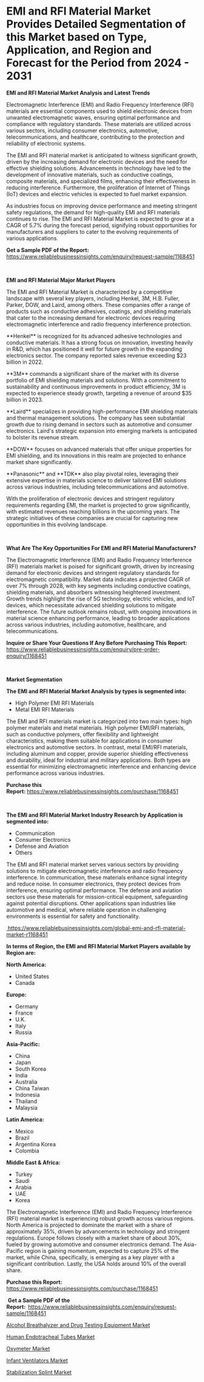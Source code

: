 <p><h1>EMI and RFI Material Market Provides Detailed Segmentation of this Market based on Type, Application, and Region and Forecast for the Period from 2024 - 2031</h1></p><p><strong>EMI and RFI Material Market Analysis and Latest Trends</strong></p>
<p><p>Electromagnetic Interference (EMI) and Radio Frequency Interference (RFI) materials are essential components used to shield electronic devices from unwanted electromagnetic waves, ensuring optimal performance and compliance with regulatory standards. These materials are utilized across various sectors, including consumer electronics, automotive, telecommunications, and healthcare, contributing to the protection and reliability of electronic systems.</p><p>The EMI and RFI material market is anticipated to witness significant growth, driven by the increasing demand for electronic devices and the need for effective shielding solutions. Advancements in technology have led to the development of innovative materials, such as conductive coatings, composite materials, and specialized films, enhancing their effectiveness in reducing interference. Furthermore, the proliferation of Internet of Things (IoT) devices and electric vehicles is expected to fuel market expansion.</p><p>As industries focus on improving device performance and meeting stringent safety regulations, the demand for high-quality EMI and RFI materials continues to rise. The EMI and RFI Material Market is expected to grow at a CAGR of 5.7% during the forecast period, signifying robust opportunities for manufacturers and suppliers to cater to the evolving requirements of various applications.</p></p>
<p><strong>Get a Sample PDF of the Report:&nbsp;</strong> <a href="https://www.reliablebusinessinsights.com/enquiry/request-sample/1168451?utm_campaign=1804&utm_medium=2&utm_source=Github&utm_content=ia&utm_term=30102024&utm_id=emi-and-rfi-material">https://www.reliablebusinessinsights.com/enquiry/request-sample/1168451</a></p>
<p>&nbsp;</p>
<p><strong>EMI and RFI Material Major Market Players</strong></p>
<p><p>The EMI and RFI Material Market is characterized by a competitive landscape with several key players, including Henkel, 3M, H.B. Fuller, Parker, DOW, and Laird, among others. These companies offer a range of products such as conductive adhesives, coatings, and shielding materials that cater to the increasing demand for electronic devices requiring electromagnetic interference and radio frequency interference protection.</p><p>**Henkel** is recognized for its advanced adhesive technologies and conductive materials. It has a strong focus on innovation, investing heavily in R&D, which has positioned it well for future growth in the expanding electronics sector. The company reported sales revenue exceeding $23 billion in 2022.</p><p>**3M** commands a significant share of the market with its diverse portfolio of EMI shielding materials and solutions. With a commitment to sustainability and continuous improvements in product efficiency, 3M is expected to experience steady growth, targeting a revenue of around $35 billion in 2023.</p><p>**Laird** specializes in providing high-performance EMI shielding materials and thermal management solutions. The company has seen substantial growth due to rising demand in sectors such as automotive and consumer electronics. Laird's strategic expansion into emerging markets is anticipated to bolster its revenue stream.</p><p>**DOW** focuses on advanced materials that offer unique properties for EMI shielding, and its innovations in this realm are projected to enhance market share significantly. </p><p>**Panasonic** and **TDK** also play pivotal roles, leveraging their extensive expertise in materials science to deliver tailored EMI solutions across various industries, including telecommunications and automotive.</p><p>With the proliferation of electronic devices and stringent regulatory requirements regarding EMI, the market is projected to grow significantly, with estimated revenues reaching billions in the upcoming years. The strategic initiatives of these companies are crucial for capturing new opportunities in this evolving landscape.</p></p>
<p>&nbsp;</p>
<p><strong>What Are The Key Opportunities For EMI and RFI Material Manufacturers?</strong></p>
<p><p>The Electromagnetic Interference (EMI) and Radio Frequency Interference (RFI) materials market is poised for significant growth, driven by increasing demand for electronic devices and stringent regulatory standards for electromagnetic compatibility. Market data indicates a projected CAGR of over 7% through 2028, with key segments including conductive coatings, shielding materials, and absorbers witnessing heightened investment. Growth trends highlight the rise of 5G technology, electric vehicles, and IoT devices, which necessitate advanced shielding solutions to mitigate interference. The future outlook remains robust, with ongoing innovations in material science enhancing performance, leading to broader applications across various industries, including automotive, healthcare, and telecommunications.</p></p>
<p><strong>Inquire or Share Your Questions If Any Before Purchasing This Report:</strong> <a href="https://www.reliablebusinessinsights.com/enquiry/pre-order-enquiry/1168451?utm_campaign=1804&utm_medium=2&utm_source=Github&utm_content=ia&utm_term=30102024&utm_id=emi-and-rfi-material">https://www.reliablebusinessinsights.com/enquiry/pre-order-enquiry/1168451</a></p>
<p>&nbsp;</p>
<p><strong>Market Segmentation</strong></p>
<p><strong>The EMI and RFI Material Market Analysis by types is segmented into:</strong></p>
<p><ul><li>High Polymer EMI RFI Materials</li><li>Metal EMI RFI Materials</li></ul></p>
<p><p>The EMI and RFI materials market is categorized into two main types: high polymer materials and metal materials. High polymer EMI/RFI materials, such as conductive polymers, offer flexibility and lightweight characteristics, making them suitable for applications in consumer electronics and automotive sectors. In contrast, metal EMI/RFI materials, including aluminum and copper, provide superior shielding effectiveness and durability, ideal for industrial and military applications. Both types are essential for minimizing electromagnetic interference and enhancing device performance across various industries.</p></p>
<p><strong>Purchase this Report:&nbsp;</strong><a href="https://www.reliablebusinessinsights.com/purchase/1168451?utm_campaign=1804&utm_medium=2&utm_source=Github&utm_content=ia&utm_term=30102024&utm_id=emi-and-rfi-material">https://www.reliablebusinessinsights.com/purchase/1168451</a></p>
<p>&nbsp;</p>
<p><strong>The EMI and RFI Material Market Industry Research by Application is segmented into:</strong></p>
<p><ul><li>Communication</li><li>Consumer Electronics</li><li>Defense and Aviation</li><li>Others</li></ul></p>
<p><p>The EMI and RFI material market serves various sectors by providing solutions to mitigate electromagnetic interference and radio frequency interference. In communication, these materials enhance signal integrity and reduce noise. In consumer electronics, they protect devices from interference, ensuring optimal performance. The defense and aviation sectors use these materials for mission-critical equipment, safeguarding against potential disruptions. Other applications span industries like automotive and medical, where reliable operation in challenging environments is essential for safety and functionality.</p></p>
<p><a href="https://www.reliablebusinessinsights.com/global-emi-and-rfi-material-market-r1168451?utm_campaign=1804&utm_medium=2&utm_source=Github&utm_content=ia&utm_term=30102024&utm_id=emi-and-rfi-material">&nbsp;https://www.reliablebusinessinsights.com/global-emi-and-rfi-material-market-r1168451</a></p>
<p><strong>In terms of Region, the EMI and RFI Material Market Players available by Region are:</strong></p>
<p>
    <p> <strong> North America: </strong>
        <ul>
            <li>United States</li>
            <li>Canada</li>
        </ul>
        </p> 
    <p> <strong> Europe: </strong>
        <ul>
            <li>Germany</li>
            <li>France</li>
            <li>U.K.</li>
            <li>Italy</li>
            <li>Russia</li>
        </ul>
        </p> 
    <p> <strong> Asia-Pacific: </strong>
        <ul>
            <li>China</li>
            <li>Japan</li>
            <li>South Korea</li>
            <li>India</li>
            <li>Australia</li>
            <li>China Taiwan</li>
            <li>Indonesia</li>
            <li>Thailand</li>
            <li>Malaysia</li>
        </ul>
        </p> 
    <p> <strong> Latin America: </strong>
        <ul>
            <li>Mexico</li>
            <li>Brazil</li>
            <li>Argentina Korea</li>
            <li>Colombia</li>
        </ul>
        </p> 
    <p> <strong> Middle East & Africa: </strong>
        <ul>
            <li>Turkey</li>
            <li>Saudi</li>
            <li>Arabia</li>
            <li>UAE</li>
            <li>Korea</li>
        </ul>
    </p>
    </p>
<p><p>The Electromagnetic Interference (EMI) and Radio Frequency Interference (RFI) material market is experiencing robust growth across various regions. North America is projected to dominate the market with a share of approximately 35%, driven by advancements in technology and stringent regulations. Europe follows closely with a market share of about 30%, fueled by growing automotive and consumer electronics demand. The Asia-Pacific region is gaining momentum, expected to capture 25% of the market, while China, specifically, is emerging as a key player with a significant contribution. Lastly, the USA holds around 10% of the overall share.</p></p>
<p><strong>Purchase this Report: </strong><a href="https://www.reliablebusinessinsights.com/purchase/1168451?utm_campaign=1804&utm_medium=2&utm_source=Github&utm_content=ia&utm_term=30102024&utm_id=emi-and-rfi-material">https://www.reliablebusinessinsights.com/purchase/1168451</a></p>
<p>&nbsp;<strong>Get a Sample PDF of the Report:&nbsp;&nbsp;</strong><a href="https://www.reliablebusinessinsights.com/enquiry/request-sample/1168451?utm_campaign=1804&utm_medium=2&utm_source=Github&utm_content=ia&utm_term=30102024&utm_id=emi-and-rfi-material">https://www.reliablebusinessinsights.com/enquiry/request-sample/1168451</a></p>
<p><strong></strong></p>
<p><p><a href="https://www.linkedin.com/pulse/regional-adaptations-global-alcohol-breathalyzer-drug-testing-dafnf?utm_campaign=1804&utm_medium=2&utm_source=Github&utm_content=ia&utm_term=30102024&utm_id=emi-and-rfi-material">Alcohol Breathalyzer and Drug Testing Equipment Market</a></p><p><a href="https://www.linkedin.com/pulse/pulse-human-endotracheal-tubes-rhythms-change-market-resonance-smbsf?utm_campaign=1804&utm_medium=2&utm_source=Github&utm_content=ia&utm_term=30102024&utm_id=emi-and-rfi-material">Human Endotracheal Tubes Market</a></p><p><a href="https://www.linkedin.com/pulse/oxymeter-market-evolution-regional-adaptations-innovation-4uyuf?utm_campaign=1804&utm_medium=2&utm_source=Github&utm_content=ia&utm_term=30102024&utm_id=emi-and-rfi-material">Oxymeter Market</a></p><p><a href="https://www.linkedin.com/pulse/infant-ventilators-market-global-analysis-trends-forecasts-vdjwf?utm_campaign=1804&utm_medium=2&utm_source=Github&utm_content=ia&utm_term=30102024&utm_id=emi-and-rfi-material">Infant Ventilators Market</a></p><p><a href="https://www.linkedin.com/pulse/stabilization-splint-market-trends-detailed-study-its-segmentation-sk6df?utm_campaign=1804&utm_medium=2&utm_source=Github&utm_content=ia&utm_term=30102024&utm_id=emi-and-rfi-material">Stabilization Splint Market</a></p></p>